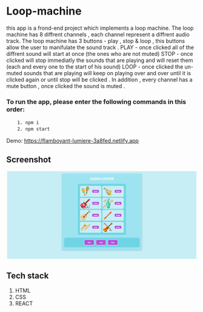 # Loop-machine

this app is a frond-end project which implements a loop machine. The loop machine has 8 diffrent channels , 
each channel represent a diffrent audio track. 
The loop machine has 3 buttons  - play , stop & loop , this buttons allow the user to manifulate the sound track . 
PLAY - once clicked all of the diffrent sound will start at once (the ones who are not muted)
STOP - once clicked will stop immediatly the sounds that are playing and will reset them (each and every one
to the start of his sound)
LOOP - once clicked the un-muted sounds that are playing will keep on playing over and over until it is clicked again or until stop will be clicked .
In addition , every channel has a mute button , once clicked the sound is muted . 

### To run the app, please enter the following commands in this order:

```sh
    1. npm i
    2. npm start
```

Demo: https://flamboyant-lumiere-3a8fed.netlify.app

## Screenshot

<p align="center"><img src="./src/assets/images/screenshot.JPG" width="500" /></p>

## Tech stack
1. HTML
2. CSS
3. REACT
